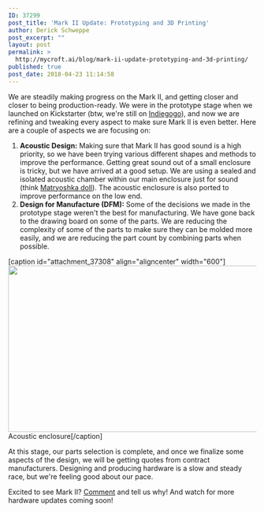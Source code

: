 ```yaml
---
ID: 37299
post_title: 'Mark II Update: Prototyping and 3D Printing'
author: Derick Schweppe
post_excerpt: ""
layout: post
permalink: >
  http://mycroft.ai/blog/mark-ii-update-prototyping-and-3d-printing/
published: true
post_date: 2018-04-23 11:14:58
---
```

<p class="p2">We are steadily making progress on the Mark II, and getting closer and closer to being production-ready. We were in the prototype stage when we launched on Kickstarter (btw, we're still on <a href="https://www.indiegogo.com/projects/mycroft-mark-ii-the-open-voice-assistant#/" target="_blank" rel="noopener">Indiegogo</a>), and now we are refining and tweaking every aspect to make sure Mark II is even better. Here are a couple of aspects we are focusing on:</p>

<ol>
 	<li class="p2"><strong>Acoustic Design:</strong> Making sure that Mark II has good sound is a high priority, so we have been trying various different shapes and methods to improve the performance. Getting great sound out of a small enclosure is tricky, but we have arrived at a good setup. We are using a sealed and isolated acoustic chamber within our main enclosure just for sound (think <a href="https://en.wikipedia.org/wiki/Matryoshka_doll" target="_blank" rel="noopener">Matryoshka doll</a>). The acoustic enclosure is also ported to improve performance on the low end.</li>
 	<li><strong>Design for Manufacture (DFM):</strong> Some of the decisions we made in the prototype stage weren't the best for manufacturing. We have gone back to the drawing board on some of the parts. We are reducing the complexity of some of the parts to make sure they can be molded more easily, and we are reducing the part count by combining parts when possible.</li>
</ol>
[caption id="attachment_37308" align="aligncenter" width="600"]<img class="wp-image-37308 size-full" src="https://mycroft.ai/wp-content/uploads/2018/04/acoustic-enclosure.gif" alt="" width="600" height="337" /> Acoustic enclosure[/caption]

At this stage, our parts selection is complete, and once we finalize some aspects of the design, we will be getting quotes from contract manufacturers. Designing and producing hardware is a slow and steady race, but we're feeling good about our pace.

Excited to see Mark II? <a href="https://community.mycroft.ai/t/mark-ii-update-prototyping-and-3d-printing/3603">Comment</a> and tell us why! And watch for more hardware updates coming soon!

&nbsp;
<p class="p2"></p>